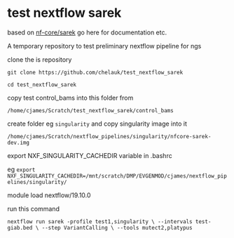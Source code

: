 # test nextflow sarek
based on [nf-core/sarek](https://github.com/nf-core/sarek)
go here for documentation etc.

A temporary repository to test preliminary nextflow pipeline for ngs

clone the is repository

`git clone https://github.com/chelauk/test_nextflow_sarek`

`cd test_nextflow_sarek`

copy test control_bams into this folder from

`/home/cjames/Scratch/test_nextflow_sarek/control_bams`

create folder eg `singularity` and copy singularity image into it

`/home/cjames/Scratch/nextflow_pipelines/singularity/nfcore-sarek-dev.img`

export NXF_SINGULARITY_CACHEDIR variable in .bashrc

eg
`export NXF_SINGULARITY_CACHEDIR=/mnt/scratch/DMP/EVGENMOD/cjames/nextflow_pipelines/singularity/`

module load nextflow/19.10.0

run this command

`nextflow run sarek -profile test1,singularity \
 --intervals test-giab.bed \
 --step VariantCalling \
 --tools mutect2,platypus`

